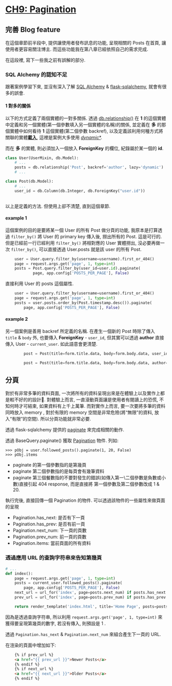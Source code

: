 # [CH9: Pagination](<https://blog.miguelgrinberg.com/post/the-flask-mega-tutorial-part-ix-pagination>)

## 完善 Blog feature

在這個章節前半段中, 提供讓使用者發布訊息的功能, 呈現相關的 Posts 在首頁, 讓使用者更容易關注博主. 而這些功能我在第八章已經依照自己的需求完成.

在這段裡, 寫下一些我之前有誤解的部分.

### SQL Alchemy 的認知不足

跟著案例學習下來, 並沒有深入了解 [SQL Alchemy](<https://docs.sqlalchemy.org/en/13/core/tutorial.html>) & [flask-sqlalchemy](<https://flask-sqlalchemy.palletsprojects.com/en/2.x/>), 就會有很多的誤會.

#### 1 對多的關係

以下的方式定義了兩個實體的一對多關係. 透過 [db.relationship()](<https://docs.sqlalchemy.org/en/13/orm/relationship_api.html#sqlalchemy.orm.relationship>) 在 **1** 的這個實體中定義和另一個實體(第一個參數填入另一個實體的名稱)的關係, 並定義在 **多** 的那個實體中如何看待 **1** 這個實體(第二個參數 backref), 以及定義該利用何種方式將關聯的實體[**載入**](<https://docs.sqlalchemy.org/en/13/orm/loading_relationships.html>), 這裡是案例大多使用 [*dynamic**](<https://docs.sqlalchemy.org/en/13/orm/collections.html#dynamic-relationship>).

而在 **多** 的實體, 則必須加入一個放入 **ForeignKey** 的欄位, 紀錄屬於某一個的 **id**.

```python models.py
class User(UserMixin, db.Model):
    # ...
    posts = db.relationship('Post', backref='author', lazy='dynamic')
    # ...

class Post(db.Model):
    # ...
    user_id = db.Column(db.Integer, db.ForeignKey("user.id"))
    
```

以上是定義的方法. 但使用上卻不清楚, 直到這個章節.

#### example 1

這個案例的目的是要將某一個 User 的所有 Post 做分頁的功能, 我原本是打算透過 `filter_by()` 將 User 的 primary key 傳入後, 撈出所有的 Post. 這是可行的. 但是已經前一行已經利用 `filter_by()` 將相對應的 User 實體撈出, 沒必要再做一次 `filter_by()`, 可以直接透過 User.posts 就是該 user 的所有 Post.

```python original
    user = User.query.filter_by(username=username).first_or_404()
    page = request.args.get('page', 1, type=int)
    posts = Post.query.filter_by(user_id=user.id).paginate(
            page, app.config['POSTS_PER_PAGE'], False)
```
  
直接利用 User 的 posts 這個屬性.

```python new
    user = User.query.filter_by(username=username).first_or_404()
    page = request.args.get('page', 1, type=int)
    posts = user.posts.order_by(Post.timestamp.desc()).paginate(
        page, app.config['POSTS_PER_PAGE'], False)
```

#### example 2

另一個案例是善用 backref 所定義的名稱. 在產生一個新的 Post 時除了傳入 `title` & `body` 外, 也要傳入 **ForeignKey** - `user_id`, 但其實可以透過 **author** 直接傳入 User - `current_user`. 如此語意會更清楚.

```python original
        post = Post(title=form.title.data, body=form.body.data, user_id=current_user.id)
```

```python new
        post = Post(title=form.title.data, body=form.body.data, author=current_user)
```

## 分頁

對於有非常多筆的資料頁面, 一次將所有的資料呈現出來是在體驗上以及實作上都是較不好的的設計. 對體驗上而言, 一直滾動頁面讓是使用者有閱讀上的恐慌, 不知何時才可結束, 如果資料有上千上萬筆. 而對實作上而言, 要一次要將多筆的資料同時放入 memory , 對於有限的 memory 空間是非常危險(將“無限”的資料, 放入“有限”的空間). 所以分頁功能就非常必要.

透過 flask-sqlalchemy 提供的 [paginate](<https://flask-sqlalchemy.palletsprojects.com/en/2.x/api/#flask_sqlalchemy.BaseQuery.paginate>) 來完成相關的動作.

透過 BaseQuery.paginate() 獲取 [Pagination](<https://flask-sqlalchemy.palletsprojects.com/en/2.x/api/#flask_sqlalchemy.Pagination>) 物件. 列如:

```command
>>> pObj = user.followed_posts().paginate(1, 20, False)
>>> pObj.items
```

- paginate 的第一個參數指的是第幾頁
- paginate 第二個參數指的是每頁會有幾筆資料
- paginate 第三個餐數指的不要對發生的錯誤(如傳入第一\二個參數是負數或小數)直接引起 404 response, 而是直接將 第一個參數及第二個參數改成 1 & 20.

執行完後, 直接回傳一個 Pagination 的物件. 可以透過該物件的一些屬性來做頁面的呈現

- Pagination.has_next: 是否有下一頁
- Pagination.has_prev: 是否有前一頁
- Pagination.next_num: 下一頁的頁數
- Pagination.prev_num: 前一頁的頁數
- Pagination.items: 當前頁面的所有資料

### 透過應用 URL 的查詢字符串來告知第幾頁

```python routes.py
# ...
def index():
    page = request.args.get('page', 1, type=int)
    posts = current_user.followed_posts().paginate(
        page, app.config['POSTS_PER_PAGE'], False)
    next_url = url_for('index', page=posts.next_num) if posts.has_next else None
    prev_url = url_for('index', page=posts.prev_num) if posts.has_prev else None

    return render_template('index.html', title='Home Page', posts=posts.items, next_url=next_url, prev_url=prev_url)
```

因為是透過查詢字符串, 所以利用 `request.args.get('page', 1, type=int)` 來獲得要呈現第幾頁的數字, 若沒有傳入, 則預設是 1 .

透過 `Pagination.has_next` & `Pagination.next_num` 來組合產生下一頁的 URL. 

在渲染的頁面中增加如下:

```html index.html
    {% if prev_url %}
    <a href="{{ prev_url }}">Newer Posts</a>
    {% endif %}
    {% if next_url %}
    <a href="{{ next_url }}">Older Posts</a>
    {% endif %}
```